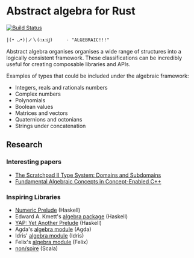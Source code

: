 # Abstract algebra for Rust

[![Build Status](https://travis-ci.org/bjz/algebra.png?branch=master)](https://travis-ci.org/bjz/algebra)

~~~
|(• ◡•)|ノ〵(❍ᴥ❍⋃)     - "ALGEBRAIC!!!"
~~~

Abstract algebra organises organises a wide range of structures into
a logically consistent framework. These classifications can be incredibly useful
for creating composable libraries and APIs.

Examples of types that could be included under the algebraic framework:

- Integers, reals and rationals numbers
- Complex numbers
- Polynomials
- Boolean values
- Matrices and vectors
- Quaternions and octonians
- Strings under concatenation

## Research

### Interesting papers

- [The Scratchpad II Type System: Domains and Subdomains](http://www.csd.uwo.ca/~watt/pub/reprints/1990-miola-spadtypes.pdf)
- [Fundamental Algebraic Concepts in Concept-Enabled C++](ftp://cgi.cs.indiana.edu/pub/techreports/TR638.pdf)

### Inspiring Libraries

- [Numeric Prelude](http://www.haskell.org/haskellwiki/Numeric_Prelude) (Haskell)
- Edward A. Kmett's [algebra package](http://hackage.haskell.org/package/algebra-3.1) (Haskell)
- [YAP: Yet Another Prelude](http://hackage.haskell.org/package/yap) (Haskell)
- Agda's [algebra module](http://www.cse.chalmers.se/~nad/listings/lib-0.7/Algebra.html) (Agda)
- Idris' [algebra module](https://github.com/idris-lang/Idris-dev/blob/master/libs/prelude/Prelude/Algebra.idr) (Idris)
- Felix's [algebra module](http://felix-lang.org/$/usr/local/lib/felix/felix-latest/share/lib/std/algebraic.flx) (Felix)
- [non/spire](https://github.com/non/spire) (Scala)
